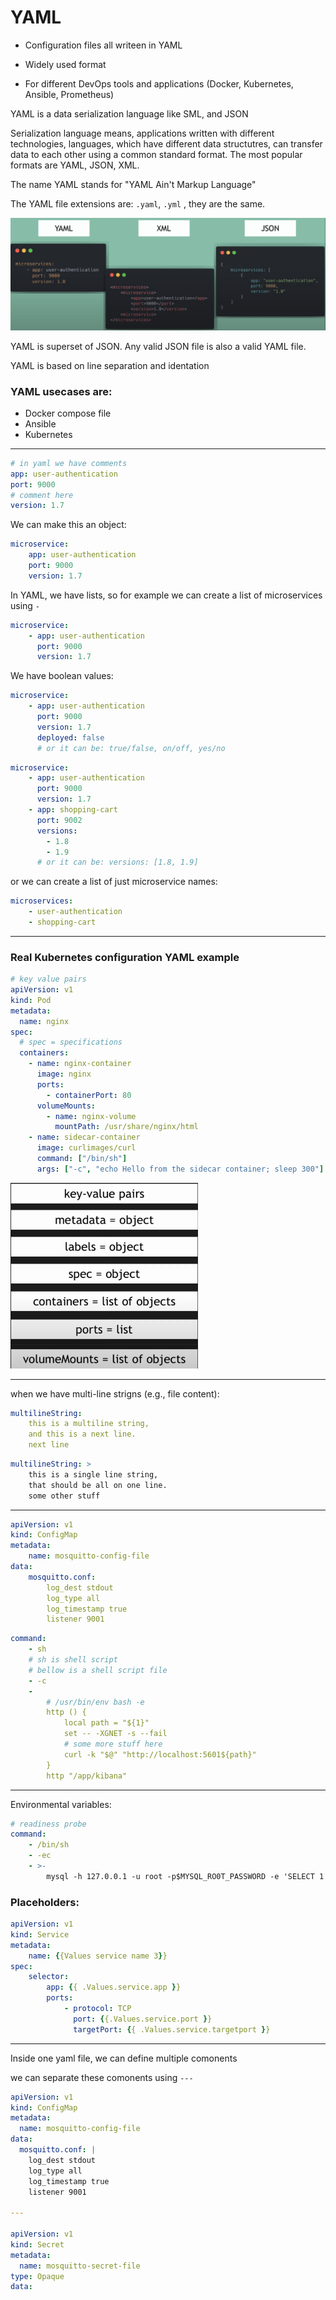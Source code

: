 # YAML

- Configuration files all writeen in YAML

- Widely used format 

- For different DevOps tools and applications (Docker, Kubernetes, Ansible, Prometheus)

YAML is a data serialization language like SML, and JSON

Serialization language means, applications written with different technologies, languages, which have different data structutres, can transfer data to each other using a common standard format. The most popular formats are YAML, JSON, XML. 

The name YAML stands for "YAML Ain't Markup Language" 

The YAML file extensions are: `.yaml`, `.yml` , they are the same. 


![alt text](image.png)


YAML is superset of JSON. Any valid JSON file is also a valid YAML file. 

YAML is based on line separation and identation 

### YAML usecases are: 

- Docker compose file 
- Ansible 
- Kubernetes 

--- 

```yaml 
# in yaml we have comments 
app: user-authentication
port: 9000
# comment here 
version: 1.7
```

We can make this an object: 

```yaml 
microservice:
    app: user-authentication
    port: 9000
    version: 1.7
```

In YAML, we have lists, so for example we can create a list of microservices using `-`

```yaml 
microservice:
    - app: user-authentication
      port: 9000
      version: 1.7
```

We have boolean values: 

```yaml 
microservice:
    - app: user-authentication
      port: 9000
      version: 1.7
      deployed: false 
      # or it can be: true/false, on/off, yes/no
```

```yaml 
microservice:
    - app: user-authentication
      port: 9000
      version: 1.7
    - app: shopping-cart 
      port: 9002
      versions: 
        - 1.8
        - 1.9
      # or it can be: versions: [1.8, 1.9]
```

or we can create a list of just microservice names: 

```yaml
microservices: 
    - user-authentication 
    - shopping-cart
```

---

### Real Kubernetes configuration YAML example 

```yaml
# key value pairs 
apiVersion: v1
kind: Pod
metadata:
  name: nginx
spec: 
  # spec = specifications 
  containers: 
    - name: nginx-container 
      image: nginx
      ports: 
        - containerPort: 80
      volumeMounts: 
        - name: nginx-volume
          mountPath: /usr/share/nginx/html
    - name: sidecar-container
      image: curlimages/curl
      command: ["/bin/sh"]
      args: ["-c", "echo Hello from the sidecar container; sleep 300"]
```

<img src="image-1.png" alt="alt text" width="300">


---

when we have multi-line strigns (e.g., file content): 

```yaml
multilineString: 
    this is a multiline string,
    and this is a next line.
    next line 
```

```yaml
multilineString: >
    this is a single line string,
    that should be all on one line. 
    some other stuff
```

---

```yaml
apiVersion: v1
kind: ConfigMap
metadata: 
    name: mosquitto-config-file
data: 
    mosquitto.conf:
        log_dest stdout
        log_type all
        log_timestamp true
        listener 9001
```

```yaml
command: 
    - sh
    # sh is shell script 
    # bellow is a shell script file 
    - -c 
    -
        # /usr/bin/env bash -e
        http () {
            local path = "${1}"
            set -- -XGNET -s --fail
            # some more stuff here 
            curl -k "$@" "http://localhost:5601${path}" 
        }
        http "/app/kibana"

```

---
Environmental variables: 

```yaml
# readiness probe 
command: 
    - /bin/sh
    - -ec
    - >- 
        mysql -h 127.0.0.1 -u root -p$MYSQL_RO0T_PASSWORD -e 'SELECT 1'
```

### Placeholders: 

```yaml
apiVersion: v1
kind: Service 
metadata:
    name: {{Values service name 3}}
spec:
    selector:
        app: {{ .Values.service.app }}
        ports:
            - protocol: TCP
              port: {{.Values.service.port }}
              targetPort: {{ .Values.service.targetport }}
```

---

Inside one yaml file, we can define multiple comonents 

we can separate these comonents using `---`


```yaml
apiVersion: v1
kind: ConfigMap
metadata:
  name: mosquitto-config-file
data:
  mosquitto.conf: |
    log_dest stdout
    log_type all
    log_timestamp true
    listener 9001

---

apiVersion: v1
kind: Secret
metadata:
  name: mosquitto-secret-file
type: Opaque
data:
```